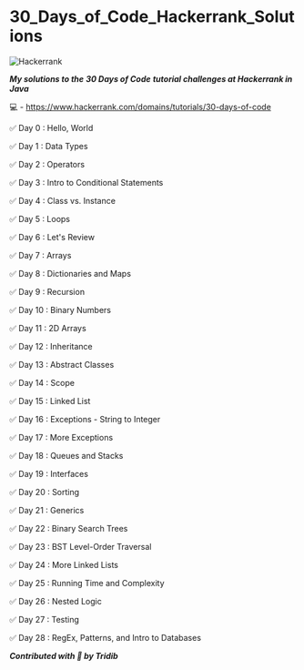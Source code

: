 # 30_Days_of_Code_Hackerrank_Solutions 


![Hackerrank](https://d3keuzeb2crhkn.cloudfront.net/hackerrank/assets/styleguide/logo_wordmark-f5c5eb61ab0a154c3ed9eda24d0b9e31.svg)

***My solutions to the*** ***30 Days of Code*** ***tutorial challenges at Hackerrank in Java***

:computer: - https://www.hackerrank.com/domains/tutorials/30-days-of-code

:white_check_mark: Day 0 : Hello, World

:white_check_mark: Day 1 : Data Types

:white_check_mark: Day 2 : Operators

:white_check_mark: Day 3 : Intro to Conditional Statements

:white_check_mark: Day 4 : Class vs. Instance

:white_check_mark: Day 5 : Loops

:white_check_mark: Day 6 : Let's Review

:white_check_mark: Day 7 : Arrays

:white_check_mark: Day 8 : Dictionaries and Maps

:white_check_mark: Day 9 : Recursion

:white_check_mark: Day 10 : Binary Numbers

:white_check_mark: Day 11 : 2D Arrays

:white_check_mark: Day 12 : Inheritance

:white_check_mark: Day 13 : Abstract Classes

:white_check_mark: Day 14 : Scope

:white_check_mark: Day 15 : Linked List

:white_check_mark: Day 16 : Exceptions - String to Integer

:white_check_mark: Day 17 : More Exceptions

:white_check_mark: Day 18 : Queues and Stacks

:white_check_mark: Day 19 : Interfaces

:white_check_mark: Day 20 : Sorting

:white_check_mark: Day 21 : Generics

:white_check_mark: Day 22 : Binary Search Trees

:white_check_mark: Day 23 : BST Level-Order Traversal

:white_check_mark: Day 24 : More Linked Lists

:white_check_mark: Day 25 : Running Time and Complexity

:white_check_mark: Day 26 : Nested Logic

:white_check_mark: Day 27 : Testing

:white_check_mark: Day 28 : RegEx, Patterns, and Intro to Databases


***Contributed with :blue_heart: by Tridib***
